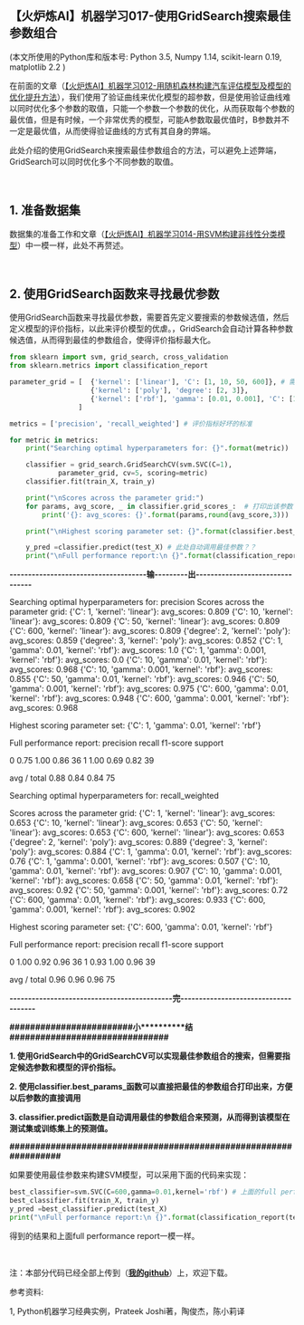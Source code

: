【火炉炼AI】机器学习017-使用GridSearch搜索最佳参数组合
-

(本文所使用的Python库和版本号: Python 3.5, Numpy 1.14, scikit-learn 0.19, matplotlib 2.2 )

在前面的文章（[【火炉炼AI】机器学习012-用随机森林构建汽车评估模型及模型的优化提升方法](https://juejin.im/post/5b684abbf265da0fa759f463)），我们使用了验证曲线来优化模型的超参数，但是使用验证曲线难以同时优化多个参数的取值，只能一个参数一个参数的优化，从而获取每个参数的最优值，但是有时候，一个非常优秀的模型，可能A参数取最优值时，B参数并不一定是最优值，从而使得验证曲线的方式有其自身的弊端。

此处介绍的使用GridSearch来搜索最佳参数组合的方法，可以避免上述弊端，GridSearch可以同时优化多个不同参数的取值。

<br/>

## 1. 准备数据集

数据集的准备工作和文章（[【火炉炼AI】机器学习014-用SVM构建非线性分类模型](https://juejin.im/post/5b69aef6f265da0f82025693)）中一模一样，此处不再赘述。

<br/>

## 2. 使用GridSearch函数来寻找最优参数

使用GridSearch函数来寻找最优参数，需要首先定义要搜索的参数候选值，然后定义模型的评价指标，以此来评价模型的优虐。，GridSearch会自动计算各种参数候选值，从而得到最佳的参数组合，使得评价指标最大化。


```Python
from sklearn import svm, grid_search, cross_validation
from sklearn.metrics import classification_report

parameter_grid = [  {'kernel': ['linear'], 'C': [1, 10, 50, 600]}, # 需要优化的参数及其候选值
                    {'kernel': ['poly'], 'degree': [2, 3]},
                    {'kernel': ['rbf'], 'gamma': [0.01, 0.001], 'C': [1, 10, 50, 600]},
                 ]

metrics = ['precision', 'recall_weighted'] # 评价指标好坏的标准

for metric in metrics:
    print("Searching optimal hyperparameters for: {}".format(metric))

    classifier = grid_search.GridSearchCV(svm.SVC(C=1), 
            parameter_grid, cv=5, scoring=metric)
    classifier.fit(train_X, train_y)

    print("\nScores across the parameter grid:") 
    for params, avg_score, _ in classifier.grid_scores_:  # 打印出该参数下的模型得分
        print('{}: avg_scores: {}'.format(params,round(avg_score,3)))

    print("\nHighest scoring parameter set: {}".format(classifier.best_params_))

    y_pred =classifier.predict(test_X) # 此处自动调用最佳参数？？
    print("\nFull performance report:\n {}".format(classification_report(test_y,y_pred)))
```

**-------------------------------------输---------出--------------------------------**

Searching optimal hyperparameters for: precision
Scores across the parameter grid:
{'C': 1, 'kernel': 'linear'}: avg_scores: 0.809
{'C': 10, 'kernel': 'linear'}: avg_scores: 0.809
{'C': 50, 'kernel': 'linear'}: avg_scores: 0.809
{'C': 600, 'kernel': 'linear'}: avg_scores: 0.809
{'degree': 2, 'kernel': 'poly'}: avg_scores: 0.859
{'degree': 3, 'kernel': 'poly'}: avg_scores: 0.852
{'C': 1, 'gamma': 0.01, 'kernel': 'rbf'}: avg_scores: 1.0
{'C': 1, 'gamma': 0.001, 'kernel': 'rbf'}: avg_scores: 0.0
{'C': 10, 'gamma': 0.01, 'kernel': 'rbf'}: avg_scores: 0.968
{'C': 10, 'gamma': 0.001, 'kernel': 'rbf'}: avg_scores: 0.855
{'C': 50, 'gamma': 0.01, 'kernel': 'rbf'}: avg_scores: 0.946
{'C': 50, 'gamma': 0.001, 'kernel': 'rbf'}: avg_scores: 0.975
{'C': 600, 'gamma': 0.01, 'kernel': 'rbf'}: avg_scores: 0.948
{'C': 600, 'gamma': 0.001, 'kernel': 'rbf'}: avg_scores: 0.968

Highest scoring parameter set: {'C': 1, 'gamma': 0.01, 'kernel': 'rbf'}

Full performance report:
precision    recall  f1-score   support

0       0.75      1.00      0.86        36
1       1.00      0.69      0.82        39

avg / total       0.88      0.84      0.84        75

Searching optimal hyperparameters for: recall_weighted

Scores across the parameter grid:
{'C': 1, 'kernel': 'linear'}: avg_scores: 0.653
{'C': 10, 'kernel': 'linear'}: avg_scores: 0.653
{'C': 50, 'kernel': 'linear'}: avg_scores: 0.653
{'C': 600, 'kernel': 'linear'}: avg_scores: 0.653
{'degree': 2, 'kernel': 'poly'}: avg_scores: 0.889
{'degree': 3, 'kernel': 'poly'}: avg_scores: 0.884
{'C': 1, 'gamma': 0.01, 'kernel': 'rbf'}: avg_scores: 0.76
{'C': 1, 'gamma': 0.001, 'kernel': 'rbf'}: avg_scores: 0.507
{'C': 10, 'gamma': 0.01, 'kernel': 'rbf'}: avg_scores: 0.907
{'C': 10, 'gamma': 0.001, 'kernel': 'rbf'}: avg_scores: 0.658
{'C': 50, 'gamma': 0.01, 'kernel': 'rbf'}: avg_scores: 0.92
{'C': 50, 'gamma': 0.001, 'kernel': 'rbf'}: avg_scores: 0.72
{'C': 600, 'gamma': 0.01, 'kernel': 'rbf'}: avg_scores: 0.933
{'C': 600, 'gamma': 0.001, 'kernel': 'rbf'}: avg_scores: 0.902

Highest scoring parameter set: {'C': 600, 'gamma': 0.01, 'kernel': 'rbf'}

Full performance report:
precision    recall  f1-score   support

0       1.00      0.92      0.96        36
1       0.93      1.00      0.96        39

avg / total       0.96      0.96      0.96        75

**--------------------------------------------完-------------------------------------**



**\#\#\#\#\#\#\#\#\#\#\#\#\#\#\#\#\#\#\#\#\#\#\#\#小\*\*\*\*\*\*\*\*\*\*结\#\#\#\#\#\#\#\#\#\#\#\#\#\#\#\#\#\#\#\#\#\#\#\#\#\#\#\#\#\#\#**

**1. 使用GridSearch中的GridSearchCV可以实现最佳参数组合的搜索，但需要指定候选参数和模型的评价指标。**

**2. 使用classifier.best_params_函数可以直接把最佳的参数组合打印出来，方便以后参数的直接调用**

**3. classifier.predict函数是自动调用最佳的参数组合来预测，从而得到该模型在测试集或训练集上的预测值。**

**\#\#\#\#\#\#\#\#\#\#\#\#\#\#\#\#\#\#\#\#\#\#\#\#\#\#\#\#\#\#\#\#\#\#\#\#\#\#\#\#\#\#\#\#\#\#\#\#\#\#\#\#\#\#\#\#\#\#\#\#\#\#\#\#\#**


如果要使用最佳参数来构建SVM模型，可以采用下面的代码来实现：

```Python
best_classifier=svm.SVC(C=600,gamma=0.01,kernel='rbf') # 上面的full performance report的确使用的是最佳参数组合
best_classifier.fit(train_X, train_y)
y_pred =best_classifier.predict(test_X)
print("\nFull performance report:\n {}".format(classification_report(test_y,y_pred)))
```

得到的结果和上面full performance report一模一样。






<br/>

注：本部分代码已经全部上传到（[**我的github**](https://github.com/RayDean/MachineLearning)）上，欢迎下载。

参考资料:

1, Python机器学习经典实例，Prateek Joshi著，陶俊杰，陈小莉译
